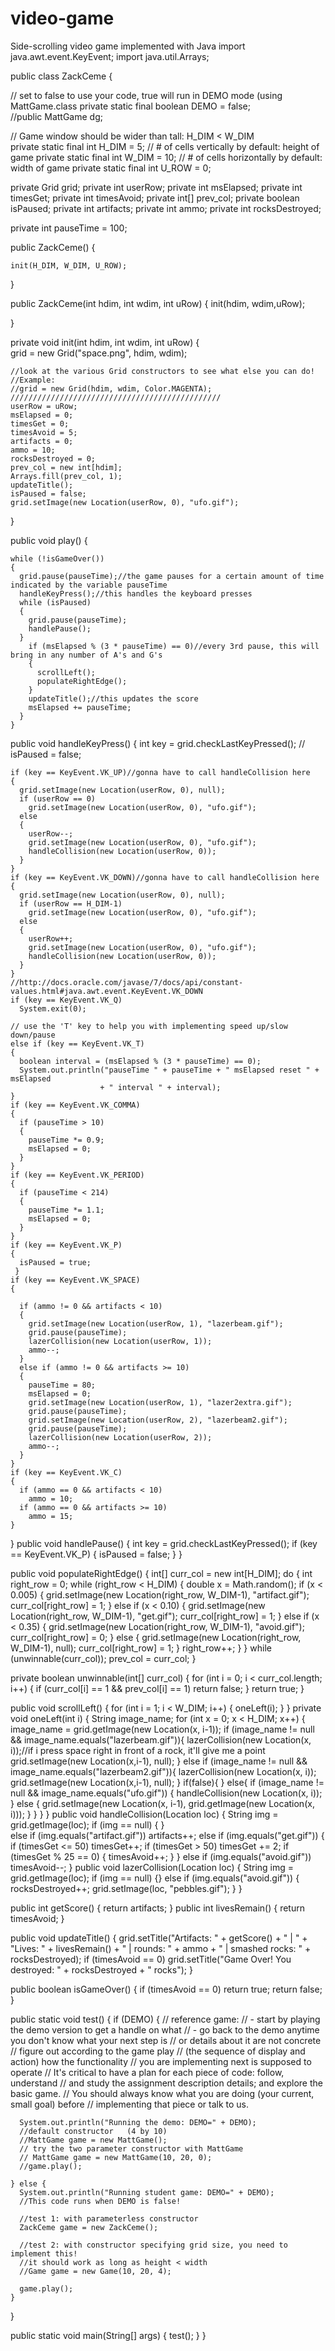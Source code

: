 # video-game
Side-scrolling video game implemented with Java
import java.awt.event.KeyEvent;
import java.util.Arrays;

public class ZackCeme
{
  
  // set to false to use your code, true will run in DEMO mode (using MattGame.class
  private static final boolean DEMO = false;           
  //public MattGame dg;
  
  // Game window should be wider than tall:   H_DIM < W_DIM   
  private static final int H_DIM = 5;   // # of cells vertically by default: height of game
  private static final int W_DIM = 10;  // # of cells horizontally by default: width of game
  private static final int U_ROW = 0;
  
  private Grid grid;
  private int userRow;
  private int msElapsed;
  private int timesGet;
  private int timesAvoid;
  private int[] prev_col;
  private boolean isPaused;
  private int artifacts;
  private int ammo;
  private int rocksDestroyed;
  
  
  private int pauseTime = 100;
  
  public ZackCeme()
  {

    init(H_DIM, W_DIM, U_ROW);
  }
  
  public ZackCeme(int hdim, int wdim, int uRow)
  {
    init(hdim, wdim,uRow);

  }
  
  private void init(int hdim, int wdim, int uRow) {  
    grid = new Grid("space.png", hdim, wdim);   
    
    //look at the various Grid constructors to see what else you can do!
    //Example:
    //grid = new Grid(hdim, wdim, Color.MAGENTA);   
    ///////////////////////////////////////////////
    userRow = uRow;
    msElapsed = 0;
    timesGet = 0;
    timesAvoid = 5;
    artifacts = 0;
    ammo = 10;
    rocksDestroyed = 0;
    prev_col = new int[hdim];
    Arrays.fill(prev_col, 1);
    updateTitle();
    isPaused = false;
    grid.setImage(new Location(userRow, 0), "ufo.gif");
    
  }
  
  public void play()
  {
    
    while (!isGameOver())
    {
      grid.pause(pauseTime);//the game pauses for a certain amount of time indicated by the variable pauseTime
      handleKeyPress();//this handles the keyboard presses
      while (isPaused)
      {
        grid.pause(pauseTime);
        handlePause();
      }
        if (msElapsed % (3 * pauseTime) == 0)//every 3rd pause, this will bring in any number of A's and G's
        {
          scrollLeft();
          populateRightEdge();                     
        }
        updateTitle();//this updates the score
        msElapsed += pauseTime;
      }
    }
  
  public void handleKeyPress()
  {
    int key = grid.checkLastKeyPressed();
   // isPaused = false;
    
    if (key == KeyEvent.VK_UP)//gonna have to call handleCollision here
    {
      grid.setImage(new Location(userRow, 0), null);
      if (userRow == 0)
        grid.setImage(new Location(userRow, 0), "ufo.gif");
      else
      {
        userRow--;
        grid.setImage(new Location(userRow, 0), "ufo.gif");
        handleCollision(new Location(userRow, 0));
      }
    }
    if (key == KeyEvent.VK_DOWN)//gonna have to call handleCollision here
    {
      grid.setImage(new Location(userRow, 0), null);
      if (userRow == H_DIM-1)
        grid.setImage(new Location(userRow, 0), "ufo.gif");
      else
      {
        userRow++;
        grid.setImage(new Location(userRow, 0), "ufo.gif");
        handleCollision(new Location(userRow, 0));
      }
    }
    //http://docs.oracle.com/javase/7/docs/api/constant-values.html#java.awt.event.KeyEvent.VK_DOWN
    if (key == KeyEvent.VK_Q)
      System.exit(0);
    
    // use the 'T' key to help you with implementing speed up/slow down/pause
    else if (key == KeyEvent.VK_T) 
    {
      boolean interval = (msElapsed % (3 * pauseTime) == 0);
      System.out.println("pauseTime " + pauseTime + " msElapsed reset " + msElapsed 
                        + " interval " + interval);
    }
    if (key == KeyEvent.VK_COMMA)
    {
      if (pauseTime > 10)
      {
        pauseTime *= 0.9;
        msElapsed = 0;
      }
    }
    if (key == KeyEvent.VK_PERIOD)
    {
      if (pauseTime < 214)
      {
        pauseTime *= 1.1;
        msElapsed = 0;
      }
    }
    if (key == KeyEvent.VK_P)
    {
      isPaused = true;
     }
    if (key == KeyEvent.VK_SPACE)
    {
      
      if (ammo != 0 && artifacts < 10)
      {
        grid.setImage(new Location(userRow, 1), "lazerbeam.gif");
        grid.pause(pauseTime);
        lazerCollision(new Location(userRow, 1));
        ammo--;
      }
      else if (ammo != 0 && artifacts >= 10)
      {
        pauseTime = 80;
        msElapsed = 0;
        grid.setImage(new Location(userRow, 1), "lazer2extra.gif");
        grid.pause(pauseTime);
        grid.setImage(new Location(userRow, 2), "lazerbeam2.gif");
        grid.pause(pauseTime);
        lazerCollision(new Location(userRow, 2));
        ammo--;
      }
    }
    if (key == KeyEvent.VK_C)
    {
      if (ammo == 0 && artifacts < 10)
        ammo = 10;
      if (ammo == 0 && artifacts >= 10)
        ammo = 15;
    }
  }
  public void handlePause()
  {
    int key = grid.checkLastKeyPressed();
    if (key == KeyEvent.VK_P)
    {
      isPaused = false;
    }
  }
  
  public void populateRightEdge()
  {
    int[] curr_col = new int[H_DIM];
    do {
    int right_row = 0;
    while (right_row < H_DIM)
    {
      double x = Math.random();
      if (x < 0.005)
      {
        grid.setImage(new Location(right_row, W_DIM-1), "artifact.gif");
        curr_col[right_row] = 1;
      }
      else if (x < 0.10)
      {
        grid.setImage(new Location(right_row, W_DIM-1), "get.gif");
        curr_col[right_row] = 1;
      }
      else if (x < 0.35)
      {
        grid.setImage(new Location(right_row, W_DIM-1), "avoid.gif");
        curr_col[right_row] = 0;
      }
      else
      {
        grid.setImage(new Location(right_row, W_DIM-1), null);
        curr_col[right_row] = 1;
      }
      right_row++;
    }
    } while (unwinnable(curr_col));
    prev_col = curr_col;
  }
  
  private boolean unwinnable(int[] curr_col)
  {
    for (int i = 0; i < curr_col.length; i++)
    {
      if (curr_col[i] == 1 && prev_col[i] == 1)
        return false;
    }
    return true;
  }
  
  public void scrollLeft()
  {
    for (int i = 1; i < W_DIM; i++)
    {
      oneLeft(i);
    }
  }
  private void oneLeft(int i)
  {
    String image_name;
    for (int x = 0; x < H_DIM; x++)
    {
      image_name = grid.getImage(new Location(x, i-1));
      if (image_name != null && image_name.equals("lazerbeam.gif")){
        lazerCollision(new Location(x, i));//if i press space right in front of a rock, it'll give me a point
        grid.setImage(new Location(x,i-1), null);
      }
      else if (image_name != null && image_name.equals("lazerbeam2.gif")){
        lazerCollision(new Location(x, i));
        grid.setImage(new Location(x,i-1), null);
      }
      if(false){
      }
      else{
        if (image_name != null && image_name.equals("ufo.gif")) {
        handleCollision(new Location(x, i));
        }
        else
        {
          grid.setImage(new Location(x, i-1), grid.getImage(new Location(x, i)));
        }
      }
    }
  }
  public void handleCollision(Location loc)
  {
    String img = grid.getImage(loc);
    if (img == null) { }      
    else if (img.equals("artifact.gif"))
      artifacts++;
    else if (img.equals("get.gif"))
    {
      if (timesGet <= 50)
        timesGet++;
      if (timesGet > 50)
        timesGet += 2;
      if (timesGet % 25 == 0)
      {
        timesAvoid++;
      }
    }
    else if (img.equals("avoid.gif"))
      timesAvoid--;
  }
  public void lazerCollision(Location loc)
  {
    String img = grid.getImage(loc);
    if (img == null) {}
    else if (img.equals("avoid.gif"))
    {
      rocksDestroyed++;
      grid.setImage(loc, "pebbles.gif");
    }
  }
  
  public int getScore()
  {
    return artifacts;
  }
  public int livesRemain()
  {
    return timesAvoid;
  }
  
  public void updateTitle()
  {
    grid.setTitle("Artifacts:  " + getScore() + " | " + "Lives: " + livesRemain() + 
                  " | rounds: " + ammo + " | smashed rocks: " + rocksDestroyed);
    if (timesAvoid == 0)
      grid.setTitle("Game Over! You destroyed: " + rocksDestroyed + " rocks");
  }
     
  public boolean isGameOver()
  {
    if (timesAvoid == 0)
      return true;
    return false;
  }
  
  public static void test()
  {
    if (DEMO) {       // reference game: 
                      //   - start by playing the demo version to get a handle on what 
                      //   - go back to the demo anytime you don't know what your next step is
                      //     or details about it are not concrete
                      //         figure out according to the game play 
                      //         (the sequence of display and action) how the functionality
                      //         you are implementing next is supposed to operate
                      // It's critical to have a plan for each piece of code: follow, understand
                      // and study the assignment description details; and explore the basic game. 
                      // You should always know what you are doing (your current, small goal) before
                      // implementing that piece or talk to us. 

      System.out.println("Running the demo: DEMO=" + DEMO);
      //default constructor   (4 by 10)
      //MattGame game = new MattGame();
      // try the two parameter constructor with MattGame
      // MattGame game = new MattGame(10, 20, 0);
      //game.play();
    
    } else {
      System.out.println("Running student game: DEMO=" + DEMO);
      //This code runs when DEMO is false!
      
      //test 1: with parameterless constructor
      ZackCeme game = new ZackCeme();
      
      //test 2: with constructor specifying grid size, you need to implement this!
      //it should work as long as height < width
      //Game game = new Game(10, 20, 4);
      
      game.play();
    }
  }
  
  public static void main(String[] args)
  {
    test();
  }
}
